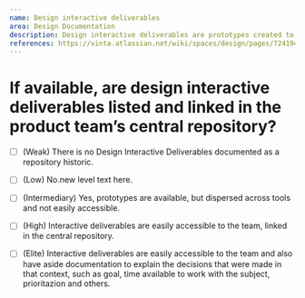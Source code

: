 ```yaml
---
name: Design interactive deliverables
area: Design Documentation
description: Design interactive deliverables are prototypes created to validate features with users before investing development effort. Producing and testing a high-fidelity prototype will demand effort from the product team and the client, therefore it is a technique used to test a feature that a) is crucial to the product; b) has a high development cost, or c) brings a disruptive change to a key behavior. A product team should list and document the created prototypes in the team’s central repository.
references: https://vinta.atlassian.net/wiki/spaces/design/pages/7241943
---
```


# If available, are design interactive deliverables listed and linked in the product team’s central repository? 

- [ ] (Weak) There is no Design Interactive Deliverables documented as a repository historic.

- [ ] (Low) No.new level text here.

- [ ] (Intermediary) Yes, prototypes are available, but dispersed across tools and not easily accessible.

- [ ] (High) Interactive deliverables are easily accessible to the team, linked in the central repository.

- [ ] (Elite) Interactive deliverables are easily accessible to the team and also have aside documentation to explain the decisions that were made in that context, such as goal, time available to work with the subject, prioritazion and others.
